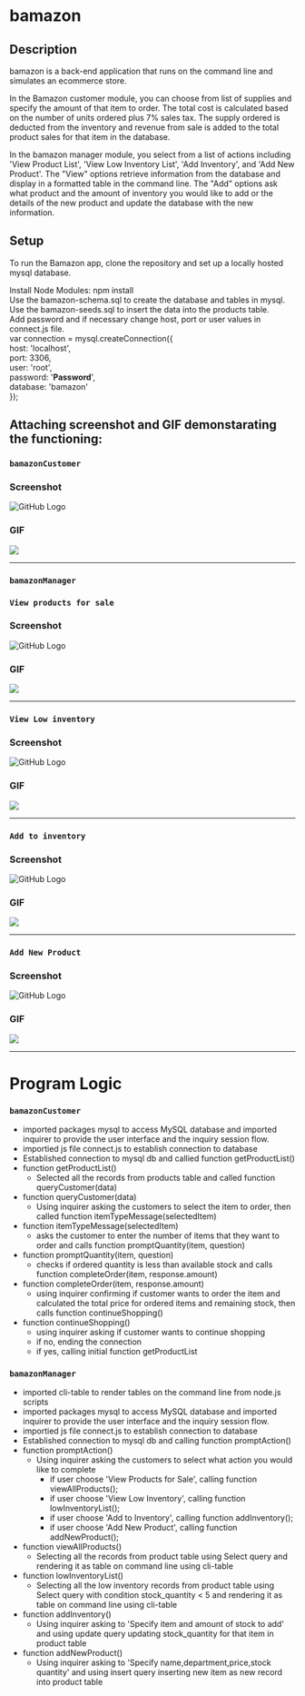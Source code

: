 # bamazon

## Description

bamazon is a back-end application that runs on the command line and simulates an ecommerce store.

In the Bamazon customer module, you can choose from list of supplies and specify the amount of that item to order. The total cost is calculated based on the number of units ordered plus 7% sales tax. The supply ordered is deducted from the inventory and revenue from sale is added to the total product sales for that item in the database.

In the bamazon manager module, you select from a list of actions including 'View Product List', 'View Low Inventory List', 'Add Inventory', and 'Add New Product'. The "View" options retrieve information from the database and display in a formatted table in the command line. The "Add" options ask what product and the amount of inventory you would like to add or the details of the new product and update the database with the new information.

## Setup
To run the Bamazon app, clone the repository and set up a locally hosted mysql database.

Install Node Modules: npm install<br>
Use the bamazon-schema.sql to create the database and tables in mysql.<br>
Use the bamazon-seeds.sql to insert the data into the products table.<br>
Add password and if necessary change host, port or user values in connect.js file.<br>
var connection = mysql.createConnection({<br>
host: 'localhost',<br>
port: 3306,<br>
user: 'root',<br>
password: '**Password**',<br>
database: 'bamazon'<br>
});

## **Attaching screenshot and GIF demonstarating the functioning:**

### `bamazonCustomer`
### Screenshot
![GitHub Logo](amazon-customer.PNG)


### **GIF**
![](amazon-customer.gif)

-------------------------------------------------------------------------------------------------------------------------------------------------------------------------------

### `bamazonManager`

### `View products for sale`
### Screenshot
![GitHub Logo](view-products-manager.PNG)


### **GIF**
![](view-products-manager.gif)

-------------------------------------------------------------------------------------------------------------------------------------------------------------------------------

### `View Low inventory`
### Screenshot
![GitHub Logo](low-inventory.PNG)


### **GIF**
![](view-low-inventory.gif)

-------------------------------------------------------------------------------------------------------------------------------------------------------------------------------

### `Add to inventory`
### Screenshot
![GitHub Logo](add-to-inventory.PNG)


### GIF
![](add-to-inventory.gif)

-------------------------------------------------------------------------------------------------------------------------------------------------------------------------------

### `Add New Product`
### Screenshot
![GitHub Logo](add-new-product.PNG)


### **GIF**
![](add-new-product.gif)

-------------------------------------------------------------------------------------------------------------------------------------------------------------------------------

# Program Logic

### `bamazonCustomer`
* imported packages mysql to access  MySQL database and imported inquirer to provide the user interface and the inquiry session flow.
* importied js file connect.js to establish connection to database
* Established connection to mysql db and callied function getProductList()
* function getProductList()
    - Selected all the records from products table and called function queryCustomer(data)
* function queryCustomer(data)
    - Using inquirer asking the customers to select the item to order, then called function itemTypeMessage(selectedItem)
* function itemTypeMessage(selectedItem)
    - asks the customer to enter the number of items that they want to order and calls function promptQuantity(item, question)
* function promptQuantity(item, question)
    - checks if ordered quantity is less than available stock  and calls function completeOrder(item, response.amount)
* function completeOrder(item, response.amount)
    - using inquirer confirming if customer wants to order the item and calculated the total price for ordered items and remaining stock, then calls function continueShopping()
* function continueShopping()
    - using inquirer asking if customer wants to continue shopping
    - if no, ending the connection
    - if yes, calling initial function getProductList

### `bamazonManager`
* imported cli-table to render tables on the command line from node.js scripts
* imported packages mysql to access  MySQL database and imported inquirer to provide the user interface and the inquiry session flow.
* importied js file connect.js to establish connection to database
* Established connection to mysql db and calling function promptAction()
* function promptAction()
    - Using inquirer asking the customers to select what action you would like to complete
        - if user choose 'View Products for Sale', calling function viewAllProducts();
        - if user choose 'View Low Inventory', calling function lowInventoryList();
        - if user choose 'Add to Inventory', calling function addInventory();
        - if user choose 'Add New Product', calling function addNewProduct();
* function viewAllProducts()
    - Selecting all the records from product table using Select query and rendering it as table on command line using cli-table
* function lowInventoryList()
    - Selecting all the low inventory records from product table using Select query with condition stock_quantity < 5 and rendering it as table on command line using cli-table
* function addInventory()
    - Using inquirer asking to 'Specify item and amount of stock to add' and using update query updating stock_quantity for that item in product table
* function addNewProduct()
    - Using inquirer asking to 'Specify name,department,price,stock quantity' and using insert query inserting new item as new record into product table
